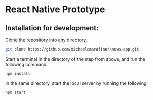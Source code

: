 # React Native Prototype

## Installation for development:

Clone the repository into any directory.

```bash
git clone https://github.com/michaelcmarafino/knews-app.git

```

Start a terminal in the directory of the step from above, and run the following command:

```bash
npm install
```

In the same directory, start the local server by running the following:

```bash
npm start
```
